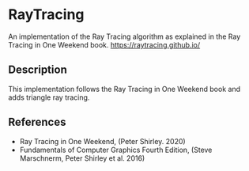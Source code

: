 # RayTracing
An implementation of the Ray Tracing algorithm as explained in the Ray Tracing in One Weekend book.
https://raytracing.github.io/

## Description
This implementation follows the Ray Tracing in One Weekend book and adds triangle ray tracing.

## References
<ul>
<li>Ray Tracing in One Weekend, (Peter Shirley. 2020)</li>
<li>Fundamentals of Computer Graphics Fourth Edition, (Steve Marschnerm, Peter Shirley et al. 2016)</li>
</ul>

